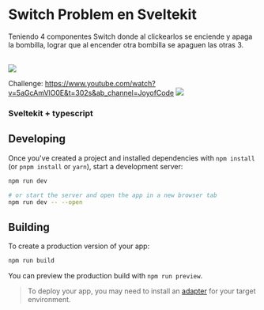 # Switch Problem en Sveltekit

Teniendo 4 componentes Switch donde al clickearlos se enciende y apaga la bombilla, lograr que al encender otra bombilla se apaguen las otras 3.

<br />
<img src="https://i.postimg.cc/J4SzQw76/ezgif-com-crop.gif" />
<br/>

Challenge:
https://www.youtube.com/watch?v=5aGcAmVlO0E&t=302s&ab_channel=JoyofCode
<img src="https://i.postimg.cc/prKyhx3n/5a-Gc-Am-Vl-O0-Esd.jpg" />

### Sveltekit + typescript

## Developing

Once you've created a project and installed dependencies with `npm install` (or `pnpm install` or `yarn`), start a development server:

```bash
npm run dev

# or start the server and open the app in a new browser tab
npm run dev -- --open
```

## Building

To create a production version of your app:

```bash
npm run build
```

You can preview the production build with `npm run preview`.

> To deploy your app, you may need to install an [adapter](https://kit.svelte.dev/docs/adapters) for your target environment.
